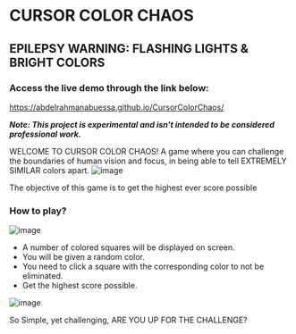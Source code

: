 # CURSOR COLOR CHAOS
## EPILEPSY WARNING: FLASHING LIGHTS & BRIGHT COLORS
### Access the live demo through the link below:
https://abdelrahmanabuessa.github.io/CursorColorChaos/

***Note: This project is experimental and isn't intended to be considered professional work.***

WELCOME TO CURSOR COLOR CHAOS!
A game where you can challenge the boundaries of human vision and focus, in being able to tell EXTREMELY SIMILAR colors apart.
![image](https://github.com/user-attachments/assets/a51226b3-04a4-4b49-af5d-dc9750bf9d70)

The objective of this game is to get the highest ever score possible

### How to play?
![image](https://github.com/user-attachments/assets/ebb39c88-e622-4adf-8049-67808d109a61)
- A number of colored squares will be displayed on screen.
- You will be given a random color.
- You need to click a square with the corresponding color to not be eliminated.
- Get the highest score possible.

![image](https://github.com/user-attachments/assets/c41f3bd7-4b72-4d54-890e-40715e7aa8eb)

So Simple, yet challenging, ARE YOU UP FOR THE CHALLENGE?
